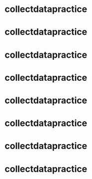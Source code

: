 # collectdatapractice
# collectdatapractice
# collectdatapractice
# collectdatapractice
# collectdatapractice
# collectdatapractice
# collectdatapractice
# collectdatapractice
